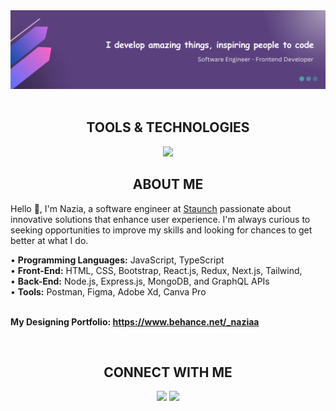 <!-- HEADER -->

<img src="header.png"/>

<div>&nbsp;</div>
<h2 align="center">
TOOLS & TECHNOLOGIES
</h2>
  
<!--- language icons --->
<p align="center">
<a href="https://skillicons.dev">
<img src="https://skillicons.dev/icons?i=html,css,sass,bootstrap,tailwind,js,ts,react,nextjs,redux,nodejs,expressjs,mongodb,postman,yarn,ubuntu,git,figma,xd" /></a></p>


<h2 align="center">
ABOUT ME
</h2>

<div>
<p align="left">
Hello 👋, I'm Nazia, a software engineer at <a href="https://www.staunch.co" target="_blank">Staunch</a> passionate about innovative solutions that enhance user experience. I'm always curious to seeking opportunities to improve my skills and looking for chances to get better at what I do.<br>

• <b>Programming Languages:</b> JavaScript, TypeScript<br>
• <b>Front-End:</b> HTML, CSS, Bootstrap, React.js, Redux, Next.js, Tailwind, <br>
• <b>Back-End:</b> Node.js, Express.js, MongoDB, and GraphQL APIs<br>
• <b>Tools:</b> Postman, Figma, Adobe Xd, Canva Pro<br><br>

<b >
My Designing Portfolio: <a href="https://www.behance.net/_naziaa" target="_blank">https://www.behance.net/_naziaa</a>
</b>
</p>	
</div>

<div>&nbsp;</div>
<h2 align="center">
CONNECT WITH ME
</h2>

<div>
<p align="center">
<a href="https://www.linkedin.com/in/naziaa-0011/" target="_blank">
<img src="https://skillicons.dev/icons?i=linkedin" /></a>
<a href="http://twitter.com/Naziaa__" target="_blank">
<img src="https://skillicons.dev/icons?i=twitter" /></a>
</p>	
</div>
